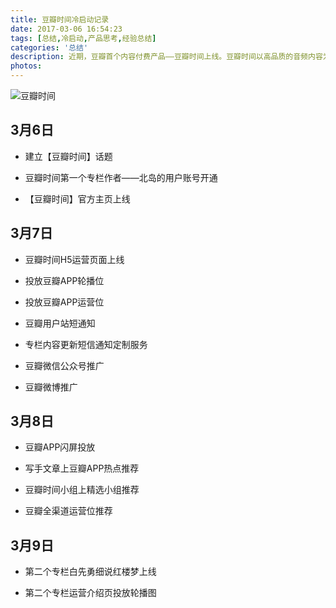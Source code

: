 ```yaml
---
title: 豆瓣时间冷启动记录
date: 2017-03-06 16:54:23
tags: [总结,冷启动,产品思考,经验总结]
categories: '总结'
description: 近期，豆瓣首个内容付费产品——豆瓣时间上线。豆瓣时间以高品质的音频内容为主，主打文学版块，目标用户定位应该是有付费意愿的文艺装逼青年。本文主要记录观察到该产品在冷启动阶段的实施步骤。
photos: 
---
```

![豆瓣时间](http://oqsovnm36.bkt.clouddn.com/douban_header.png)

## 3月6日

* 建立【豆瓣时间】话题

* 豆瓣时间第一个专栏作者——北岛的用户账号开通

* 【豆瓣时间】官方主页上线

## 3月7日

* 豆瓣时间H5运营页面上线

* 投放豆瓣APP轮播位

* 投放豆瓣APP运营位

* 豆瓣用户站短通知

* 专栏内容更新短信通知定制服务

* 豆瓣微信公众号推广

* 豆瓣微博推广

## 3月8日

* 豆瓣APP闪屏投放

* 写手文章上豆瓣APP热点推荐

* 豆瓣时间小组上精选小组推荐

* 豆瓣全渠道运营位推荐

## 3月9日

* 第二个专栏白先勇细说红楼梦上线

* 第二个专栏运营介绍页投放轮播图